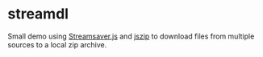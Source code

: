 # streamdl

Small demo using
[Streamsaver.js](https://github.com/jimmywarting/StreamSaver.js) and
[jszip](http://stuk.github.io/jszip/) to download files from multiple sources
to a local zip archive.


